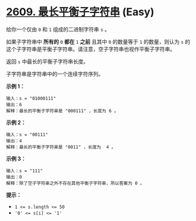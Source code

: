 # [2609. 最长平衡子字符串][link] (Easy)

[link]: https://leetcode.cn/problems/find-the-longest-balanced-substring-of-a-binary-string/

给你一个仅由 `0` 和 `1` 组成的二进制字符串 `s` 。

如果子字符串中 **所有的** `0` **都在** `1` **之前** 且其中 `0` 的数量等于 `1` 的数量，则认为 `s` 的
这个子字符串是平衡子字符串。请注意，空子字符串也视作平衡子字符串。

返回 `s` 中最长的平衡子字符串长度。

子字符串是字符串中的一个连续字符序列。

**示例 1：**

```
输入：s = "01000111"
输出：6
解释：最长的平衡子字符串是 "000111" ，长度为 6 。
```

**示例 2：**

```
输入：s = "00111"
输出：4
解释：最长的平衡子字符串是 "0011" ，长度为  4 。
```

**示例 3：**

```
输入：s = "111"
输出：0
解释：除了空子字符串之外不存在其他平衡子字符串，所以答案为 0 。
```

**提示：**

- `1 <= s.length <= 50`
- `'0' <= s[i] <= '1'`
